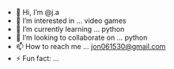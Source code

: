 - 👋 Hi, I’m @j.a
- 👀 I’m interested in ... video games
- 🌱 I’m currently learning ... python
- 💞️ I’m looking to collaborate on ... python
- 📫 How to reach me ... jon061530@gmail.com
- ⚡ Fun fact: ...

<!---
ja1130/ja1130 is a ✨ special ✨ repository because its `README.md` (this file) appears on your GitHub profile.
You can click the Preview link to take a look at your changes.
--->
